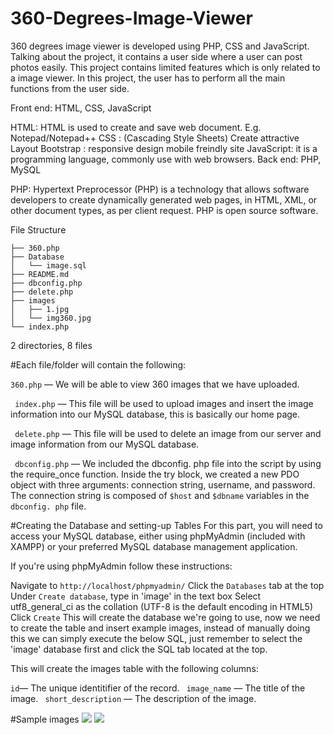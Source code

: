 # 360-Degrees-Image-Viewer

 360 degrees image viewer is developed using PHP, CSS and JavaScript. Talking about the project, it contains a user side where a user can post photos easily. This project contains limited features which is only related to a image viewer. In this project, the user has to perform all the main functions from the user side.

Front end: HTML, CSS, JavaScript

 HTML: HTML is used to create and save web document. E.g. Notepad/Notepad++
 CSS : (Cascading Style Sheets) Create attractive Layout
 Bootstrap : responsive design mobile freindly site
 JavaScript: it is a programming language, commonly use with web browsers.
 Back end: PHP, MySQL

 PHP: Hypertext Preprocessor (PHP) is a technology that allows software developers to create dynamically generated web pages, in HTML, XML, or other document types, as per client request. PHP is open source software.


File Structure
```
├── 360.php
├── Database
│   └── image.sql
├── README.md
├── dbconfig.php
├── delete.php
├── images
│   ├── 1.jpg
│   └── img360.jpg
└── index.php
```
2 directories, 8 files


#Each file/folder will contain the following:

 ```360.php``` — We will be able to view 360 images that we have uploaded.

``` index.php``` — This file will be used to upload images and insert the image information into our MySQL database, this is basically our home page.

``` delete.php``` — This file will be used to delete an image from our server and image information from our MySQL database.

``` dbconfig.php``` — We included the dbconfig. php file into the script by using the require_once function. Inside the try block, we created a new PDO object with three arguments: connection string, username, and password. The connection string is composed of `$host` and `$dbname` variables in the `dbconfig. php` file.


#Creating the Database and setting-up Tables
 For this part, you will need to access your MySQL database, either using phpMyAdmin (included with XAMPP) or your preferred MySQL database management application.

If you're using phpMyAdmin follow these instructions:

 Navigate to ```http://localhost/phpmyadmin/```
 Click the `Databases` tab at the top
 Under `Create database`, type in 'image' in the text box
 Select utf8_general_ci as the collation (UTF-8 is the default encoding in HTML5)
 Click `Create`
 This will create the database we're going to use, now we need to create the table and insert example images, instead of manually doing this we can simply execute the below SQL, just remember to select the 'image' database first and click the SQL tab located at the top.
    
This will create the images table with the following columns:

` id `— The unique identitifier of the record.
` image_name` — The title of the image.
` short_description` — The description of the image.


#Sample images
![](images/1.jpg)
![](images/img360.jpg)


